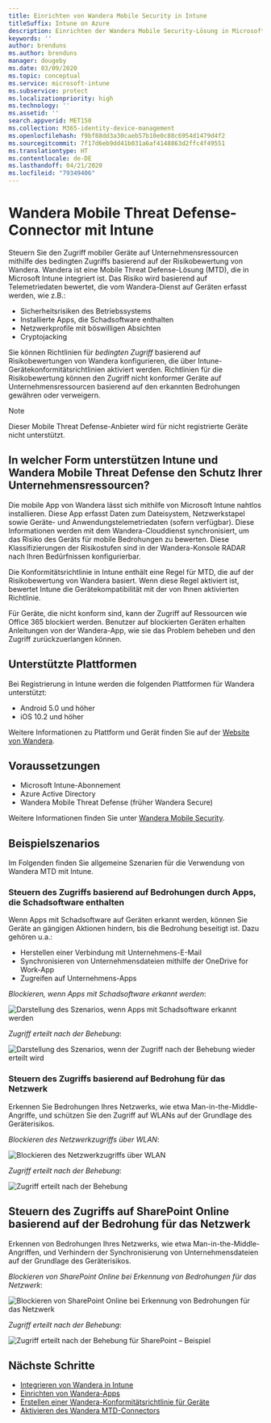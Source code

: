 ```yaml
---
title: Einrichten von Wandera Mobile Security in Intune
titleSuffix: Intune on Azure
description: Einrichten der Wandera Mobile Security-Lösung in Microsoft Intune, um den Zugriff mobiler Geräte auf Ihre Unternehmensressourcen zu steuern.
keywords: ''
author: brenduns
ms.author: brenduns
manager: dougeby
ms.date: 03/09/2020
ms.topic: conceptual
ms.service: microsoft-intune
ms.subservice: protect
ms.localizationpriority: high
ms.technology: ''
ms.assetid: ''
search.appverid: MET150
ms.collection: M365-identity-device-management
ms.openlocfilehash: f9bf88dd3a30caeb57b10e0c88c6954d1479d4f2
ms.sourcegitcommit: 7f17d6eb9dd41b031a6af4148863d2ffc4f49551
ms.translationtype: HT
ms.contentlocale: de-DE
ms.lasthandoff: 04/21/2020
ms.locfileid: "79349406"
---
```

# <a name="wandera-mobile-threat-defense-connector-with-intune"></a>Wandera Mobile Threat Defense-Connector mit Intune  

Steuern Sie den Zugriff mobiler Geräte auf Unternehmensressourcen mithilfe des bedingten Zugriffs basierend auf der Risikobewertung von Wandera. Wandera ist eine Mobile Threat Defense-Lösung (MTD), die in Microsoft Intune integriert ist.  Das Risiko wird basierend auf Telemetriedaten bewertet, die vom Wandera-Dienst auf Geräten erfasst werden, wie z.B.:
- Sicherheitsrisiken des Betriebssystems
- Installierte Apps, die Schadsoftware enthalten
- Netzwerkprofile mit böswilligen Absichten
- Cryptojacking

Sie können Richtlinien für *bedingten Zugriff* basierend auf Risikobewertungen von Wandera konfigurieren, die über Intune-Gerätekonformitätsrichtlinien aktiviert werden. Richtlinien für die Risikobewertung können den Zugriff nicht konformer Geräte auf Unternehmensressourcen basierend auf den erkannten Bedrohungen gewähren oder verweigern.  

> [!NOTE]
> Dieser Mobile Threat Defense-Anbieter wird für nicht registrierte Geräte nicht unterstützt.

## <a name="how-do-intune-and-wandera-mobile-threat-defense-help-protect-your-company-resources"></a>In welcher Form unterstützen Intune und Wandera Mobile Threat Defense den Schutz Ihrer Unternehmensressourcen?  

Die mobile App von Wandera lässt sich mithilfe von Microsoft Intune nahtlos installieren. Diese App erfasst Daten zum Dateisystem, Netzwerkstapel sowie Geräte- und Anwendungstelemetriedaten (sofern verfügbar). Diese Informationen werden mit dem Wandera-Clouddienst synchronisiert, um das Risiko des Geräts für mobile Bedrohungen zu bewerten. Diese Klassifizierungen der Risikostufen sind in der Wandera-Konsole RADAR nach Ihren Bedürfnissen konfigurierbar.

Die Konformitätsrichtlinie in Intune enthält eine Regel für MTD, die auf der Risikobewertung von Wandera basiert. Wenn diese Regel aktiviert ist, bewertet Intune die Gerätekompatibilität mit der von Ihnen aktivierten Richtlinie.

Für Geräte, die nicht konform sind, kann der Zugriff auf Ressourcen wie Office 365 blockiert werden. Benutzer auf blockierten Geräten erhalten Anleitungen von der Wandera-App, wie sie das Problem beheben und den Zugriff zurückzuerlangen können.

## <a name="supported-platforms"></a>Unterstützte Plattformen  

Bei Registrierung in Intune werden die folgenden Plattformen für Wandera unterstützt:

- Android 5.0 und höher  
- iOS 10.2 und höher 

Weitere Informationen zu Plattform und Gerät finden Sie auf der [Website von Wandera](https://www.wandera.com/mobile-threat-defense/).

## <a name="prerequisites"></a>Voraussetzungen  

- Microsoft Intune-Abonnement  
- Azure Active Directory  
- Wandera Mobile Threat Defense (früher Wandera Secure)  

Weitere Informationen finden Sie unter [Wandera Mobile Security](https://www.wandera.com/mobile-security/).
 
## <a name="sample-scenarios"></a>Beispielszenarios

Im Folgenden finden Sie allgemeine Szenarien für die Verwendung von Wandera MTD mit Intune.

### <a name="control-access-based-on-threats-from-malicious-apps"></a>Steuern des Zugriffs basierend auf Bedrohungen durch Apps, die Schadsoftware enthalten  

Wenn Apps mit Schadsoftware auf Geräten erkannt werden, können Sie Geräte an gängigen Aktionen hindern, bis die Bedrohung beseitigt ist. Dazu gehören u.a.:  
- Herstellen einer Verbindung mit Unternehmens-E-Mail  
- Synchronisieren von Unternehmensdateien mithilfe der OneDrive for Work-App  
- Zugreifen auf Unternehmens-Apps  

*Blockieren, wenn Apps mit Schadsoftware erkannt werden*:

![Darstellung des Szenarios, wenn Apps mit Schadsoftware erkannt werden](./media/wandera-mtd-connector/wandera-malicious-apps-blocked.png)  

*Zugriff erteilt nach der Behebung*: 

![Darstellung des Szenarios, wenn der Zugriff nach der Behebung wieder erteilt wird](./media/wandera-mtd-connector/wandera-malicious-apps-unblocked.png)


### <a name="control-access-based-on-threat-to-network"></a>Steuern des Zugriffs basierend auf Bedrohung für das Netzwerk  

Erkennen Sie Bedrohungen Ihres Netzwerks, wie etwa Man-in-the-Middle-Angriffe, und schützen Sie den Zugriff auf WLANs auf der Grundlage des Geräterisikos.  

*Blockieren des Netzwerkzugriffs über WLAN*:  

![Blockieren des Netzwerkzugriffs über WLAN](./media/wandera-mtd-connector/wandera-network-wifi-blocked.png)

*Zugriff erteilt nach der Behebung*:  

![Zugriff erteilt nach der Behebung](./media/wandera-mtd-connector/wandera-network-wifi-unblocked.png)  

## <a name="control-access-to-sharepoint-online-based-on-threat-to-network"></a>Steuern des Zugriffs auf SharePoint Online basierend auf der Bedrohung für das Netzwerk

Erkennen von Bedrohungen Ihres Netzwerks, wie etwa Man-in-the-Middle-Angriffen, und Verhindern der Synchronisierung von Unternehmensdateien auf der Grundlage des Geräterisikos.

*Blockieren von SharePoint Online bei Erkennung von Bedrohungen für das Netzwerk*:  

![Blockieren von SharePoint Online bei Erkennung von Bedrohungen für das Netzwerk](./media/wandera-mtd-connector/wandera-network-spo-blocked.png)  

*Zugriff erteilt nach der Behebung*:  

![Zugriff erteilt nach der Behebung für SharePoint – Beispiel](./media/wandera-mtd-connector/wandera-network-spo-unblocked.png)  

<!-- 
### Control access on unenrolled devices based on threats from malicious apps

When the Wandera Mobile Threat Defense solution considers a device to be infected:

![App protection policy blocks due to detected malware](./media/wandera-mtd-connector/wandera-mobile-app-policy-block.png)

Access is granted on remediation:

![Access is granted on remediation for App protection policy](./media/wandera-mtd-connector/wandera-mobile-app-policy-remediated.png)
-->

## <a name="next-steps"></a>Nächste Schritte

- [Integrieren von Wandera in Intune](wandera-mtd-connector-integration.md)
- [Einrichten von Wandera-Apps](mtd-apps-ios-app-configuration-policy-add-assign.md)
- [Erstellen einer Wandera-Konformitätsrichtlinie für Geräte](mtd-device-compliance-policy-create.md)
- [Aktivieren des Wandera MTD-Connectors](mtd-connector-enable.md)
